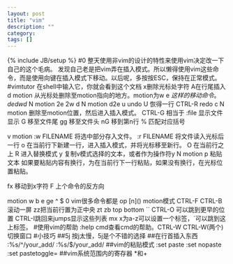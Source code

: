 ```yaml
---
layout: post
title: "vim"
description: ""
category: 
tags: []
---
```

{% include JB/setup %}
#0
整天使用非vim的设计的特性来使用vim决定改一下自己的这个毛病。
发现自己老是把vim弄在插入模式。所以懒得使用vim这些命令，而是使用向键在插入模式下移动。以后呢，多按按ESC，保持在正常模式。
#vimtutor
在shell中输入它，你就会看到这个文档
x删除光标处字符
A在行尾插入
d motion 从光标处删除至motion指向的地方。motion为w e $这样的移动命令。de dw d$
N motion 2e 2w
d N motion d2e
u undo
U 恢得一行
CTRL-R redo
c N motion 删除至motion位置，然后进入插入模式。
CTRL-G 相当于 :file 显示文件显示
G 移至文件尾
gg 移至文件头
nG 移到第n行
% 匹配对应括号

v motion :w FILENAME 将选中部分存入文件。
:r FILENAME 将文件读入光标后一行
o 在当前行下新建一行，进入插入模式，并将光标移至新行。
O 在当前行之上
R 进入替换模式
y 复制v模式选择的文本，或者作为操作符y N motion 
p 粘贴文本 如果要粘贴内容有换行，为在当前行下一行粘贴，如果没有换行，在光标位置粘贴。

fx 移动到x字符
F 上个命令的反方向

motion w b e ge ^ $ 0
vim很多命令都是 op \[n\]() motion模式
CTRL-F CTRL-B 滚动一屏
zz把当前行置为正中央 zt zb top bottom
\`\` CTRL-O 可以跳到更早的位置 CTRL-I跳回来jumps显示这些列表
mx x为a-z可以设置一个标签，\`可以跳到这上标签。
#使用vim的帮助
:help cmd查看cmd的帮助。CTRL-W CTRL-W(两个)切换窗口
#小技巧
##5j
按j太慢，5j是个不错的选择
##在行首插入东西
:%s/^/your_add/
:%s/$/your_add/
##vim的粘贴模式
:set paste
:set nopaste
:set pastetoggle=<F11>
##vim系统范围内的寄存器
*和+
